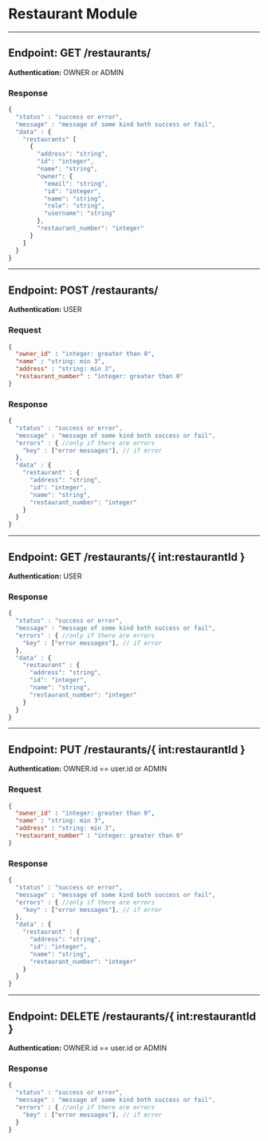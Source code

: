 # Restaurant Module
---


## Endpoint: GET /restaurants/
**Authentication:** OWNER or ADMIN

### Response
```javascript
{
  "status" : "success or error",
  "message" : "message of some kind both success or fail",
  "data" : {
    "restaurants" [
      {
        "address": "string",
        "id": "integer",
        "name": "string",
        "owner": {
          "email": "string",
          "id": "integer",
          "name": "string",
          "role": "string",
          "username": "string"
        },
        "restaurant_number": "integer"
      }
    ]
  }
}
```
---

## Endpoint: POST  /restaurants/
**Authentication:** USER

### Request
```JSON
{
  "owner_id" : "integer: greater than 0",
  "name" : "string: min 3",
  "address" : "string: min 3",
  "restaurant_number" : "integer: greater than 0"
}
```

### Response
```javascript
{
  "status" : "success or error",
  "message" : "message of some kind both success or fail",
  "errors" : { //only if there are errors
    "key" : ["error messages"], // if error
  },
  "data" : {
    "restaurant" : {
      "address": "string",
      "id": "integer",
      "name": "string",
      "restaurant_number": "integer"
    }
  }
}
```
---

## Endpoint: GET  /restaurants/{ int:restaurantId }

**Authentication:** USER


### Response
```javascript
{
  "status" : "success or error",
  "message" : "message of some kind both success or fail",
  "errors" : { //only if there are errors
    "key" : ["error messages"], // if error
  },
  "data" : {
    "restaurant" : {
      "address": "string",
      "id": "integer",
      "name": "string",
      "restaurant_number": "integer"
    }
  }
}
```
---

## Endpoint: PUT  /restaurants/{ int:restaurantId }
**Authentication:** OWNER.id == user.id  or ADMIN

### Request
```JSON
{
  "owner_id" : "integer: greater than 0",
  "name" : "string: min 3",
  "address" : "string: min 3",
  "restaurant_number" : "integer: greater than 0"
}
```

### Response
```javascript
{
  "status" : "success or error",
  "message" : "message of some kind both success or fail",
  "errors" : { //only if there are errors
    "key" : ["error messages"], // if error
  },
  "data" : {
    "restaurant" : {
      "address": "string",
      "id": "integer",
      "name": "string",
      "restaurant_number": "integer"
    }
  }
}
```
---

## Endpoint: DELETE  /restaurants/{ int:restaurantId }

**Authentication:** OWNER.id == user.id or ADMIN


### Response
```javascript
{
  "status" : "success or error",
  "message" : "message of some kind both success or fail",
  "errors" : { //only if there are errors
    "key" : ["error messages"], // if error
  }
}
```
